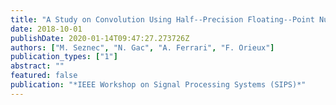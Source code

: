 ```yaml
---
title: "A Study on Convolution Using Half--Precision Floating--Point Numbers on GPU for Radioastronomy Deconvolution"
date: 2018-10-01
publishDate: 2020-01-14T09:47:27.273726Z
authors: ["M. Seznec", "N. Gac", "A. Ferrari", "F. Orieux"]
publication_types: ["1"]
abstract: ""
featured: false
publication: "*IEEE Workshop on Signal Processing Systems (SIPS)*"
---
```


